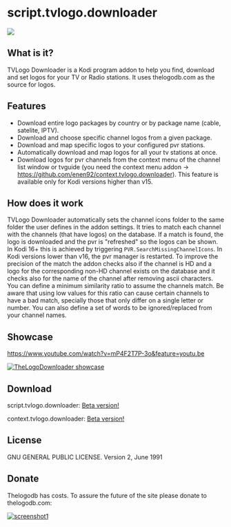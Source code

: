 # script.tvlogo.downloader

![](http://s27.postimg.org/v17g2o0oz/icon.png)

What is it?
----------
TVLogo Downloader is a Kodi program addon to help you find, download and set logos for your TV or Radio stations. It uses thelogodb.com as the source for logos.

Features
----------
* Download entire logo packages by country or by package name (cable, satelite, IPTV).
* Download and choose specific channel logos from a given package.
* Download and map specific logos to your configured pvr stations.
* Automatically download and map logos for all your tv stations at once.
* Download logos for pvr channels from the context menu of the channel list window or tvguide (you need the context menu addon -> https://github.com/enen92/context.tvlogo.downloader). This feature is available only for Kodi versions higher than v15.

How does it work
----------
TVLogo Downloader automatically sets the channel icons folder to the same folder the user defines in the addon settings. It tries to match each channel with the channels (that have logos) on the database. If a match is found, the logo is downloaded and the pvr is "refreshed" so the logos can be shown.
In Kodi 16+ this is achieved by triggering `PVR.SearchMissingChannelIcons`. In Kodi versions lower than v16, the pvr manager is restarted.
To improve the precision of the match the addon checks also if the channel is HD and a logo for the corresponding non-HD channel exists on the database and it checks also for the name of the channel after removing ascii characters. You can define a minimum similarity ratio to assume the channels match. Be aware that using low values for this ratio can cause certain channels to have a bad match, specially those that only differ on a single letter or number.
You can also define a set of words to be ignored/replaced from your channel names.

Showcase
----------
https://www.youtube.com/watch?v=mP4F2T7P-3o&feature=youtu.be

[![TheLogoDownloader showcase](http://s14.postimg.org/3q6k1jlch/thelogooooo.png)](https://www.youtube.com/watch?v=mP4F2T7P-3o&feature=youtu.be)

Download
----------
script.tvlogo.downloader: [Beta version!](https://github.com/enen92/script.tvlogo.downloader/releases/tag/0.0.12beta)

context.tvlogo.downloader: [Beta version!](https://github.com/enen92/context.tvlogo.downloader/releases/tag/0.0.5-beta)

License
----------
GNU GENERAL PUBLIC LICENSE. Version 2, June 1991

Donate
----------
Thelogodb has costs. To assure the future of the site please donate to thelogodb.com:

[![screenshot1](http://www.thelogodb.com/images/icons/paypal.png)](https://www.paypal.com/cgi-bin/webscr?cmd=_s-xclick&hosted_button_id=ZYFYNBF3WFS94)


